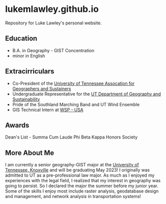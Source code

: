 # lukemlawley.github.io
Repository for Luke Lawley's personal website.

## Education
- B.A. in Geography - GIST Concentration
- minor in English 

## Extracirriculars
- Co-President of the [University of Tennessee Assocation for Geographers and Sustainers](https://www.instagram.com/utagsutk/?hl=en)
- Undergraduate Representative for the [UT Department of Geography and Sustainability](https://geography.utk.edu/)
- Pride of the Southland Marching Band and UT Wind Ensemble
- GIS Technical Intern at [WSP - USA](https://www.wsp.com/en-us/campaigns/we-are-wsp-usa)

## Awards
Dean's List - Summa Cum Laude
Phi Beta Kappa Honors Society

## More About Me
I am currently a senior geography-GIST major at the [University of Tennessee, Knoxville](https://www.utk.edu/) and will be graduating May 2023! I originally 
was admitted to UT as a pre-professional law major. As much as I enjoyed my experiences with the legal field, I realized that my interest in geography was going to 
persist. So I declared the major the summer before my junior year. Some of the skills I enjoy most include raster analysis, geodatabase design and management, and
network analysis in transportation systems!
